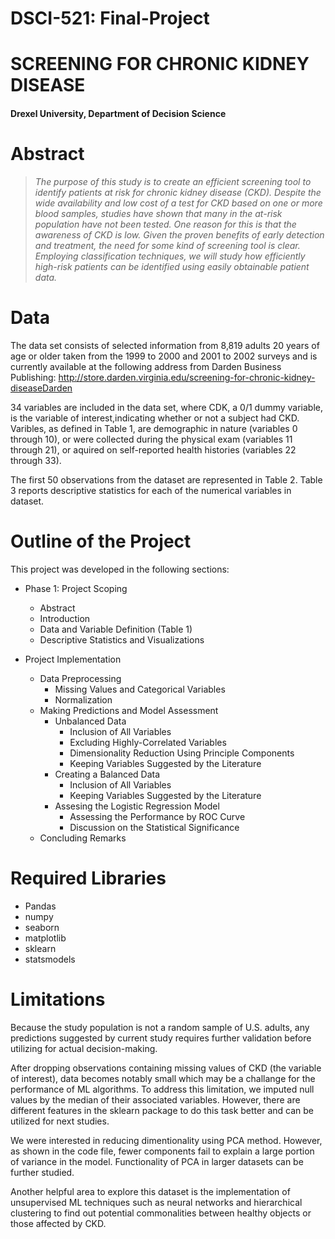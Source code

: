 # DSCI-521: Final-Project

# SCREENING FOR CHRONIC KIDNEY DISEASE

#### Drexel University, Department of Decision Science

# Abstract
>_The purpose of this study is to create an efficient screening tool to identify patients at risk for chronic kidney disease (CKD). Despite the wide availability and low cost of a test for CKD based on one or more blood samples, studies have shown that many in the at-risk population have not been tested. One reason for this is that the awareness of CKD is low. Given the proven benefits of early detection and treatment, the need for some kind of screening tool is clear. Employing classification techniques, we will study how efficiently high-risk patients can be identified using easily obtainable patient data._


# Data

The data set consists of selected information from 8,819 adults 20 years of age or older taken from the 1999 to 2000 and 2001 to 2002 surveys and is currently available at the following address from Darden Business Publishing: http://store.darden.virginia.edu/screening-for-chronic-kidney-diseaseDarden   

34 variables are included in the data set, where CDK, a 0/1 dummy variable, is the variable of interest,indicating whether or not a subject had CKD. Varibles, as defined in Table 1, are demographic in nature (variables 0 through 10), or were collected during the physical exam (variables 11 through 21), or aquired on self-reported health histories (variables 22 through 33). 

The first 50 observations from the dataset are represented in Table 2. Table 3 reports descriptive statistics for each of the numerical variables in dataset. 

# Outline of the Project

This project was developed in the following sections:

- Phase 1: Project Scoping
   - Abstract
   - Introduction
   - Data and Variable Definition (Table 1)
   - Descriptive Statistics and Visualizations
   
- Project Implementation
   - Data Preprocessing
      - Missing Values and Categorical Variables
      - Normalization
   - Making Predictions and Model Assessment  
     - Unbalanced Data
        - Inclusion of All Variables
        - Excluding Highly-Correlated Variables
        - Dimensionality Reduction Using Principle Components
        - Keeping Variables Suggested by the Literature
     - Creating a Balanced Data
        - Inclusion of All Variables
        - Keeping Variables Suggested by the Literature
     - Assesing the Logistic Regression Model
        - Assessing the Performance by ROC Curve
        - Discussion on the Statistical Significance
    - Concluding Remarks 
    
# Required Libraries
- Pandas
- numpy
- seaborn
- matplotlib
- sklearn
- statsmodels

# Limitations

Because the study population is not a random sample of U.S. adults, any predictions suggested by current study requires further validation before utilizing for actual decision-making. 

After dropping observations containing missing values of CKD (the variable of interest), data becomes notably small which may be a challange for the performance of ML algorithms. To address this limitation, we imputed null values by the median of their associated variables. However, there are different features in the sklearn package to do this task better and can be utilized for next studies.

We were interested in reducing dimentionality using PCA method. However, as shown in the code file, fewer components fail to explain a large portion of variance in the model. Functionality of PCA in larger datasets can be further studied.

Another helpful area to explore this dataset is the implementation of unsupervised ML techniques such as neural networks and hierarchical clustering to find out potential commonalities between healthy objects or those affected by CKD.


